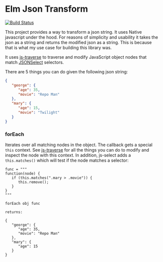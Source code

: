 # Elm Json Transform

[![Build Status](https://travis-ci.org/kingsleyh/elm-json-transform.svg?branch=master)](https://travis-ci.org/kingsleyh/elm-json-transform)

This project provides a way to transform a json string. It uses Native javascript under the hood. For reasons of simplicity and usability it takes the json as a string and returns the modified json as a string. This is because that is what my use case for building this library was.

It uses [js-traverse](https://github.com/substack/js-traverse) to traverse and modify JavaScript object nodes that match [JSONSelect](http://jsonselect.org/) selectors.

There are 5 things you can do given the following json string:

```json
{
   "george": {
      "age": 35,
      "movie": "Repo Man"
   },
   "mary": {
      "age": 15,
      "movie": "Twilight"
   }
}
```

### forEach

Iterates over all matching nodes in the object. The callback gets a special `this` context. See [js-traverse](https://github.com/substack/js-traverse) for all the things you can do to modify and inspect the node with this context. In addition, js-select adds a `this.matches()` which will test if the node matches a selector:

```
func = """
function(node) {
   if (this.matches(".mary > .movie")) {
      this.remove();
   }
}
"""

forEach obj func

returns:

{
   "george": {
      "age": 35,
      "movie": "Repo Man"
   },
   "mary": {
      "age": 15
   }
}
```
